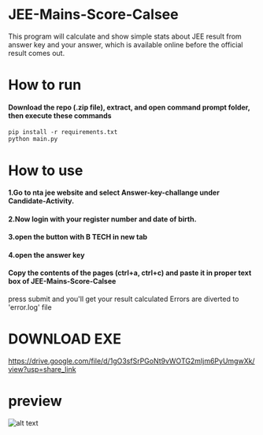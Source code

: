 # JEE-Mains-Score-Calsee
This program will calculate and show simple stats about JEE result from answer key and your answer, which is available online before the official result comes out.
# How to run
#### Download the repo (.zip file), extract, and open command prompt folder, then execute these commands
```
pip install -r requirements.txt
python main.py
```

# How to use
#### 1.Go to nta jee website and select Answer-key-challange under Candidate-Activity.
#### 2.Now login with your register number and date of birth.
#### 3.open the button with B TECH in new tab
#### 4.open the answer key
#### Copy the contents of the pages (ctrl+a, ctrl+c) and paste it in proper text box of JEE-Mains-Score-Calsee
press submit and you'll get your result calculated
Errors are diverted to 'error.log' file

# DOWNLOAD EXE 
https://drive.google.com/file/d/1gO3sfSrPGoNt9vWOTG2mIjm6PyUmgwXk/view?usp=share_link
# preview
![alt text](https://github.com/Lokesh-Spectre/JEE-Mains-Score-Calsee/blob/main/python_UxlVvovuPb.png)
